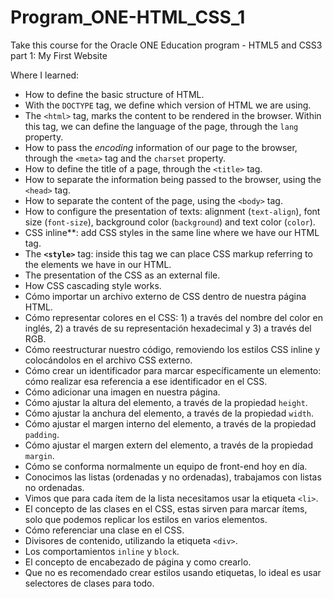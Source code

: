 # Program_ONE-HTML_CSS_1
Take this course for the Oracle ONE Education program - HTML5 and CSS3 part 1: My First Website

Where I learned: 

- How to define the basic structure of HTML.
- With the `DOCTYPE` tag, we define which version of HTML we are using.
- The `<html>` tag, marks the content to be rendered in the browser. Within this tag, we can define the language of the page, through the `lang` property.
- How to pass the *encoding* information of our page to the browser, through the `<meta>` tag and the `charset` property.
- How to define the title of a page, through the `<title>` tag.
- How to separate the information being passed to the browser, using the `<head>` tag.
- How to separate the content of the page, using the `<body>` tag.
- How to configure the presentation of texts: alignment (`text-align`), font size (`font-size`), background color (`background`) and text color (`color`).
- CSS inline**: add CSS styles in the same line where we have our HTML tag.
- The **`<style>`** tag: inside this tag we can place CSS markup referring to the elements we have in our HTML.
- The presentation of the CSS as an external file.
- How CSS cascading style works.
- Cómo importar un archivo externo de CSS dentro de nuestra página HTML.
- Cómo representar colores en el CSS: 1) a través del nombre del color en inglés, 2) a través de su representación hexadecimal y 3) a través del RGB.
- Cómo reestructurar nuestro código, removiendo los estilos CSS inline y colocándolos en el archivo CSS externo.
- Cómo crear un identificador para marcar específicamente un elemento: cómo realizar esa referencia a ese identificador en el CSS.
- Cómo adicionar una imagen en nuestra página.
- Cómo ajustar la altura del elemento, a través de la propiedad `height`.
- Cómo ajustar la anchura del elemento, a través de la propiedad `width`.
- Cómo ajustar el margen interno del elemento, a través de la propiedad `padding`.
- Cómo ajustar el margen extern del elemento, a través de la propiedad `margin`.
- Cómo se conforma normalmente un equipo de front-end hoy en día.
- Conocimos las listas (ordenadas y no ordenadas), trabajamos con listas no ordenadas.
- Vimos que para cada ítem de la lista necesitamos usar la etiqueta `<li>`.
- El concepto de las clases en el CSS, estas sirven para marcar ítems, solo que podemos replicar los estilos en varios elementos.
- Cómo referenciar una clase en el CSS.
- Divisores de contenido, utilizando la etiqueta `<div>`.
- Los comportamientos `inline` y `block`.
- El concepto de encabezado de página y como crearlo.
- Que no es recomendado crear estilos usando etiquetas, lo ideal es usar selectores de clases para todo.
